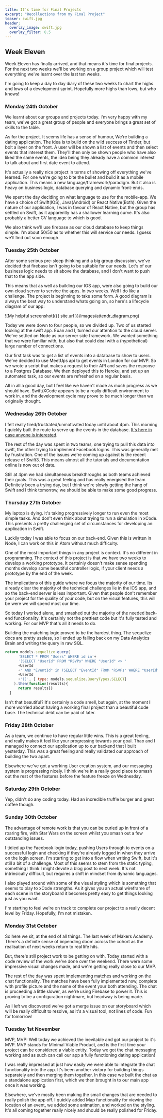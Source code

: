```yaml
---
title: It's time for Final Projects
excerpt: "Recollections from my Final Project"
teaser: swift.jpg
header:
  overlay_image: swift.jpg
  overlay_filter: 0.5
---
```

## Week Eleven

Week Eleven has finally arrived, and that means it's time for final projects. For the next two weeks we'll be working on a group project which will test everything we've learnt over the last ten weeks.

I'm going to keep a day to day diary of these two weeks to chart the highs and lows of a development sprint. Hopefully more highs than lows, but who knows!

### Monday 24th October

We learnt about our groups and projects today. I'm very happy with my team, we've got a great group of people and everyone brings a great set of skills to the table.

As for the project. It seems life has a sense of humour, We're building a dating application. The idea is to build on the wild success of Tinder, but bolt a layer on the front. A user will be shown a list of events and then select events that interest them. They'll then only be shown people who have also liked the same events, the idea being they already have a common interest to talk about and first date event to attend.

It's actually a really nice project in terms of showing off everything we've learned. For one we're going to bite the bullet and build it as a mobile application. This means a new language/framework/paradigm. But it also is heavy on business logic, database querying and dynamic front-ends.

We spent the day deciding on what language to use for the mobile-app. We have a choice of Swift(IOS), Java(Android) or React Native(Both). Given the nature of our application, I was in favour of React Native, but the group has settled on Swift, as it apparently has a shallower learning curve. It's also probably a better CV language to which is good.

We also think we'll use firebase as our cloud database to keep things simple. I'm about 50/50 as to whether this will service our needs. I guess we'll find out soon enough.

### Tuesday 25th October

After some serious pre-sleep thinking and a big group discussion, we've decided that firebase isn't going to be suitable for our needs. Lot's of our business logic needs to sit above the database, and I don't want to push that to the app side.

This means that as well as building our IOS app, were also going to build our own cloud server to service the apps. In two weeks. Well I do like a challenge. The project is beginning to take some form. A good diagram is always the best way to understand whats going on, so here's a lifecycle diagram of our app:

![My helpful screenshot]({{ site.url }}/images/attendr_diagram.png)

Today we were down to four people, so we divided up. Two of us started looking at the swift app. Euan and I, turned our attention to the cloud server. We've settled on Node as our server side framework. We wanted something that we were familiar with, but also that could deal with a (hypothetical) large number of connections.

Our first task was to get a list of events into a database to show to users. We've decided to use MeetUps api to get events in London for our MVP. So we wrote a script that makes a request to their API and saves the response to a Postgres Database. We then deployed this to Heroku, and set up an automated task, so our events are refreshed on a regular basis.

All in all a good day, but I feel like we haven't made as much progress as we should have. Swift/XCode appears to be a really difficult environment to work in, and the development cycle may prove to be much longer than we originally thought.

### Wednesday 26th October

I felt really tired/frustrated/unmotivated today until about 4pm. This morning I quickly built the route to serve up the events in the database. [It's here in case anyone is interested](https://attendr-server.herokuapp.com/events).

The rest of the day was spent in two teams, one trying to pull this data into swift, the other trying to implement Facebook logins. This was generally met by frustration. One of the issues we're coming up against is the recent release of Swift3. This means almost all the tutorials and documentation online is now out of date.

Still at 4pm we had simultaneous breakthroughs as both teams achieved their goals. This was a great feeling and has really energised the team. Definitely been a trying day, but I think we're slowly getting the hang of Swift and I think tomorrow, we should be able to make some good progress.

### Thursday 27th October

My laptop is dying. It's taking progressively longer to run even the most simple tasks. And don't even think about trying to run a simulation in xCode. This presents a pretty challenging set of circumstances for developing an application in Swift.

Luckily today I was able to focus on our back-end. Given this is written in Node, I can work on this in Atom without much difficulty.

One of the most important things in any project is context. It's no different in programming. The context of this project is that we have two weeks to develop a working prototype. It certainly doesn't make sense spending months develop some beautiful controller logic, if your client needs a prototype by the end of the week.

The implications of this guide where we focus the majority of our time. Its already clear the majority of the technical challenges lie in the IOS app, and so the back-end server is less important. Given that people don't remember your project for the quality of your code, but on the visual features, this will be were we will spend most our time.

So today I worked alone, and smashed out the majority of the needed back-end functionality. It's certainly not the prettiest code but it's fully tested and working. For our MVP that's all it needs to do.

Building the matching logic proved to be the hardest thing. The sequelize docs are pretty useless, so I ended up falling back on my Data Analytics Brain and writing the query in raw SQL.

```javascript
return models.sequelize.query(
      'SELECT * FROM "Users" WHERE id in'+
      '(SELECT "UserId" FROM "RSVPs" WHERE "UserId" <> '
      +UserId
      +' AND "EventId" in (SELECT "EventId" FROM "RSVPs" WHERE "UserId" = '
      +UserId
      +'))', { type: models.sequelize.QueryTypes.SELECT}
    ).then(function(results){
      return results})
  }
```

Isn't that beautiful? It's certainly a code smell, but again, at the moment I more worried about having a working final project than a beautiful code base. The technical debt can be paid of later.

### Friday 28th October

As a team, we continue to have regular little wins. This is a great feeling, and really makes it feel like your progressing towards your goal. Thao and I managed to connect our application up to our backend that I built yesterday. This was a great feeling and really validated our approach of building the two apart.

Elsewhere we've got a working User creation system, and our messaging system is progressing nicely. I think we're in a really good place to smash out the rest of the features before the feature freeze on Wednesday.

### Saturday 29th October

Yep, didn't do any coding today. Had an incredible truffle burger and great coffee though.

### Sunday 30th October

The advantage of remote work is that you can be curled up in front of a roaring fire, with Star Wars on the screen whilst you smash out a few outstanding issues.

I tidied up the Facebook login today, pushing Users through to events on a successful login and checking if they're already logged in when they arrive on the login screen. I'm starting to get into a flow when writing Swift, but it's still a bit of a challenge. Most of this seems to stem from the static typing, something I think I might devote a blog post to next week. It's not intrinsically difficult, but requires a shift in mindset from dynamic languages.

I also played around with some of the visual styling which is something that seems to play to xCode strengths. As it gives you an actual wireframe of each scene in the storyboard it becomes pretty easy to get things looking just as you want.

I'm starting to feel we're on track to complete our project to a really decent level by Friday. Hopefully, I'm not mistaken.

### Monday 31st October

So here we sit, at the end of all things. The last week of Makers Academy. There's a definite sense of impending doom across the cohort as the realisation of next weeks return to real life hits.

But, there's still project work to be getting on with. Today started with a code review of the work we've done over the weekend. There were some impressive visual changes made, and we're getting really close to our MVP.

The rest of the day was spent implementing matches and working on the chat functionality. The matches have been fully implemented now, complete with profile picture and the name of the event your both attending. The chat is proceeding a little slower, as we're using Firebase to power it. This is proving to be a configuration nightmare, but headway is being made.

As I left we discovered we've got a merge issue on our storyboard which will be really difficult to resolve, as it's a visual tool, not lines of code. Fun for tomorrow!

### Tuesday 1st November

MVP, MVP! Well today we achieved the inevitable and got our project to it's MVP. MVP stands for Minimal Viable Product, and is the first time your project can be considered a viable entity. Today we got the chat messaging working and as such can call our app a fully functioning dating application!

I was really impressed at just how easily we were able to integrate the chat functionality into the app. It's been another victory for building things separately and then merging them together. In this case we built the chat as a standalone application first, which we then brought in to our main app once it was working.  

Elsewhere, we've mostly been making the small changes that are needed to really polish the app off. I quickly added Map functionality for viewing the location of an event, we added some animation, and worked on the styling. It's all coming together really nicely and should be really polished for Friday. 
